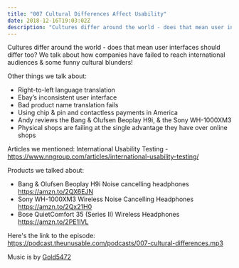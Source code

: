 ```yaml
---
title: "007 Cultural Differences Affect Usability"
date: 2018-12-16T19:03:02Z
description: "Cultures differ around the world - does that mean user interfaces should differ too?"
---
```


Cultures differ around the world - does that mean user interfaces should differ too? We talk about how companies have failed to reach international audiences & some funny cultural blunders!

Other things we talk about:
- Right-to-left language translation
- Ebay’s inconsistent user interface
- Bad product name translation fails
- Using chip & pin and contactless payments in America
- Andy reviews the Bang & Olufsen Beoplay H9i, & the Sony WH-1000XM3
- Physical shops are failing at the single advantage they have over online shops

Articles we mentioned:
International Usability Testing - https://www.nngroup.com/articles/international-usability-testing/

Products we talked about:
- Bang & Olufsen Beoplay H9i Noise cancelling headphones  https://amzn.to/2QX6EJN
- Sony WH-1000XM3 Wireless Noise Cancelling Headphones https://amzn.to/2Qx21H0
- Bose QuietComfort 35 (Series II) Wireless Headphones https://amzn.to/2PE1IVL

Here's the link to the episode: https://podcast.theunusable.com/podcasts/007-cultural-differences.mp3

Music is by [Gold5472](https://gold5472.newgrounds.com/)